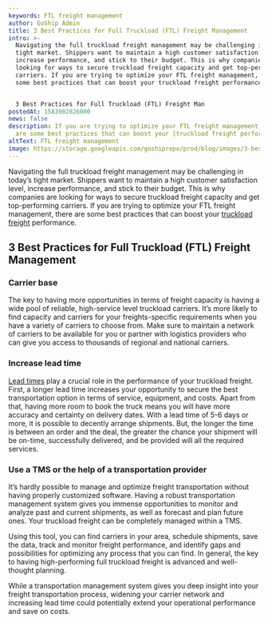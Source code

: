 ```yaml
---
keywords: FTL freight management
author: GoShip Admin
title: 3 Best Practices for Full Truckload (FTL) Freight Management
intro: >-
  Navigating the full truckload freight management may be challenging in today’s
  tight market. Shippers want to maintain a high customer satisfaction level,
  increase performance, and stick to their budget. This is why companies are
  looking for ways to secure truckload freight capacity and get top-performing
  carriers. If you are trying to optimize your FTL freight management, there are
  some best practices that can boost your truckload freight performance. 


  3 Best Practices for Full Truckload (FTL) Freight Man
postedAt: 1583902826000
news: false
description: If you are trying to optimize your FTL freight management, there
  are some best practices that can boost your [truckload freight performance.
altText: FTL freight management
image: https://storage.googleapis.com/goshiprepo/prod/blog/images/3-best-practices-for-full-truckload-ftl-freight-management.jpg
---
```

Navigating the full truckload freight management may be challenging in today’s tight market. Shippers want to maintain a high customer satisfaction level, increase performance, and stick to their budget. This is why companies are looking for ways to secure truckload freight capacity and get top-performing carriers. If you are trying to optimize your FTL freight management, there are some best practices that can boost your [truckload freight](https://www.goship.com/blog/what-is-truckload-shipping-and-how-does-it-work/) performance.

## 3 Best Practices for Full Truckload (FTL) Freight Management

### Carrier base

The key to having more opportunities in terms of freight capacity is having a wide pool of reliable, high-service level truckload carriers. It’s more likely to find capacity and carriers for your freights-specific requirements when you have a variety of carriers to choose from. Make sure to maintain a network of carriers to be available for you or partner with logistics providers who can give you access to thousands of regional and national carriers.

### Increase lead time

[Lead times](https://www.plslogistics.com/blog/what-is-truckload-lead-time-in-shipping-why-does-it-matter/) play a crucial role in the performance of your truckload freight. First, a longer lead time increases your opportunity to secure the best transportation option in terms of service, equipment, and costs. Apart from that, having more room to book the truck means you will have more accuracy and certainty on delivery dates. With a lead time of 5-6 days or more, it is possible to decently arrange shipments. But, the longer the time is between an order and the deal, the greater the chance your shipment will be on-time, successfully delivered, and be provided will all the required services.

### Use a TMS or the help of a transportation provider

It’s hardly possible to manage and optimize freight transportation without having properly customized software. Having a robust transportation management system gives you immense opportunities to monitor and analyze past and current shipments, as well as forecast and plan future ones. Your truckload freight can be completely managed within a TMS. 

Using this tool, you can find carriers in your area, schedule shipments, save the data, track and monitor freight performance, and identify gaps and possibilities for optimizing any process that you can find. In general, the key to having high-performing full truckload freight is advanced and well-thought planning. 

While a transportation management system gives you deep insight into your freight transportation process, widening your carrier network and increasing lead time could potentially extend your operational performance and save on costs.